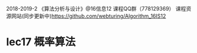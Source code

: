2018-2019-2 《算法分析与设计》@16信息12 课程QQ群（778129369）
 课程资源网站(同步更新中)https://github.com/webturing/Algorithm_16IS12
# lec17 概率算法